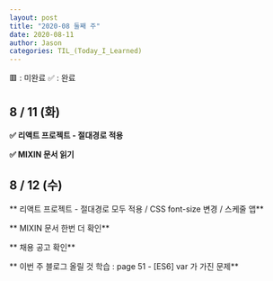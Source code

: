 ```yaml
---
layout: post
title: "2020-08 둘째 주"
date: 2020-08-11
author: Jason
categories: TIL_(Today_I_Learned)
---
```


🟥 : 미완료
✅ : 완료

## 8 / 11 (화)

**✅ 리액트 프로젝트 - 절대경로 적용**

**✅ MIXIN 문서 읽기**

## 8 / 12 (수)

** 리액트 프로젝트 - 절대경로 모두 적용 / CSS font-size 변경 / 스케줄 앱**

** MIXIN 문서 한번 더 확인**

** 채용 공고 확인**

** 이번 주 블로그 올릴 것 학습 : page 51 - [ES6] var 가 가진 문제**
